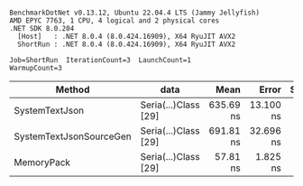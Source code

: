```

BenchmarkDotNet v0.13.12, Ubuntu 22.04.4 LTS (Jammy Jellyfish)
AMD EPYC 7763, 1 CPU, 4 logical and 2 physical cores
.NET SDK 8.0.204
  [Host]   : .NET 8.0.4 (8.0.424.16909), X64 RyuJIT AVX2
  ShortRun : .NET 8.0.4 (8.0.424.16909), X64 RyuJIT AVX2

Job=ShortRun  IterationCount=3  LaunchCount=1  
WarmupCount=3  

```
| Method                  | data                 | Mean      | Error     | StdDev   | Min       | Max       | Gen0   | Allocated |
|------------------------ |--------------------- |----------:|----------:|---------:|----------:|----------:|-------:|----------:|
| SystemTextJson          | Seria(...)Class [29] | 635.69 ns | 13.100 ns | 0.718 ns | 634.90 ns | 636.30 ns | 0.0038 |     392 B |
| SystemTextJsonSourceGen | Seria(...)Class [29] | 691.81 ns | 32.696 ns | 1.792 ns | 690.26 ns | 693.77 ns | 0.0048 |     464 B |
| MemoryPack              | Seria(...)Class [29] |  57.81 ns |  1.825 ns | 0.100 ns |  57.74 ns |  57.92 ns | 0.0014 |     120 B |
